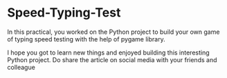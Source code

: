 # Speed-Typing-Test


In this practical, you worked on the Python project to build your own game of typing speed testing with the help of pygame library.

I hope you got to learn new things and enjoyed building this interesting Python project. Do share the article on social media with your friends and colleague
